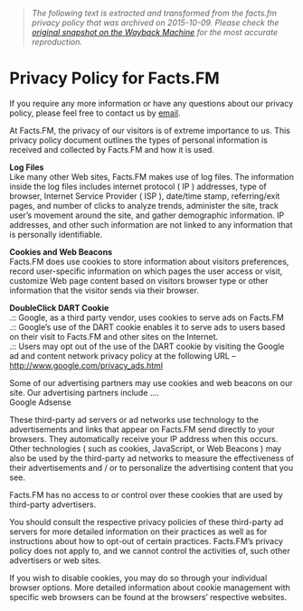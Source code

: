 > *The following text is extracted and transformed from the facts.fm privacy policy that was archived on 2015-10-09. Please check the [original snapshot on the Wayback Machine](https://web.archive.org/web/20151009192908id_/http%3A//www.facts.fm/index.php%3Fpage_id%3D146) for the most accurate reproduction.*

# Privacy Policy for Facts.FM

If you require any more information or have any questions about our privacy policy, please feel free to contact us by [email](http://www.facts.fm/contact-us/ "email").

At Facts.FM, the privacy of our visitors is of extreme importance to us. This privacy policy document outlines the types of personal information is received and collected by Facts.FM and how it is used.

**Log Files**  
Like many other Web sites, Facts.FM makes use of log files. The information inside the log files includes internet protocol ( IP ) addresses, type of browser, Internet Service Provider ( ISP ), date/time stamp, referring/exit pages, and number of clicks to analyze trends, administer the site, track user’s movement around the site, and gather demographic information. IP addresses, and other such information are not linked to any information that is personally identifiable.

**Cookies and Web Beacons**  
Facts.FM does use cookies to store information about visitors preferences, record user-specific information on which pages the user access or visit, customize Web page content based on visitors browser type or other information that the visitor sends via their browser.

**DoubleClick DART Cookie**  
.:: Google, as a third party vendor, uses cookies to serve ads on Facts.FM  
.:: Google’s use of the DART cookie enables it to serve ads to users based on their visit to Facts.FM and other sites on the Internet.  
.:: Users may opt out of the use of the DART cookie by visiting the Google ad and content network privacy policy at the following URL – http://www.google.com/privacy_ads.html

Some of our advertising partners may use cookies and web beacons on our site. Our advertising partners include ….  
Google Adsense

These third-party ad servers or ad networks use technology to the advertisements and links that appear on Facts.FM send directly to your browsers. They automatically receive your IP address when this occurs. Other technologies ( such as cookies, JavaScript, or Web Beacons ) may also be used by the third-party ad networks to measure the effectiveness of their advertisements and / or to personalize the advertising content that you see.

Facts.FM has no access to or control over these cookies that are used by third-party advertisers.

You should consult the respective privacy policies of these third-party ad servers for more detailed information on their practices as well as for instructions about how to opt-out of certain practices. Facts.FM’s privacy policy does not apply to, and we cannot control the activities of, such other advertisers or web sites.

If you wish to disable cookies, you may do so through your individual browser options. More detailed information about cookie management with specific web browsers can be found at the browsers’ respective websites.
